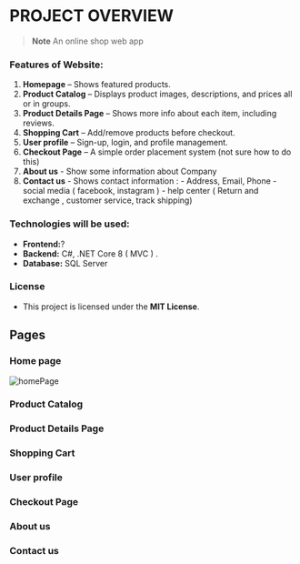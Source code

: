 

# PROJECT OVERVIEW
>**Note**
>  An online shop web app 

### Features of Website:

1.  **Homepage** – Shows featured products.
2.  **Product Catalog** – Displays product images, descriptions, and prices all or in groups.
3.  **Product Details Page** – Shows more info about each item, including reviews.
4.  **Shopping Cart** – Add/remove products before checkout.
5.  **User profile** – Sign-up, login, and profile management.
6.  **Checkout Page** – A simple order placement system (not sure how to do this)
7.  **About us** - Show some information about Company
8.  **Contact us** - Shows contact information :
									-  Address, Email, Phone
									-  social media ( facebook, instagram )
									-  help center ( Return and exchange , customer service, track shipping)

### Technologies will be used:

-   **Frontend:**?
-   **Backend:** C#, .NET Core 8 ( MVC ) .
-   **Database:** SQL Server 
### License
- This project is licensed under the **MIT License**.

## Pages
###  Home page
![homePage](https://github.com/user-attachments/assets/f2122f8a-07b7-462e-82cd-3f3f709455dd)

###  Product Catalog

###  Product Details Page
###  Shopping Cart
###  User profile
###  Checkout Page

###  About us
###  Contact us

